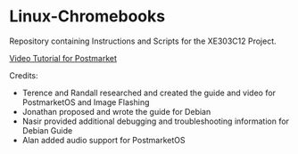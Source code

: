 # Linux-Chromebooks

Repository containing Instructions and Scripts for the XE303C12 Project.


[Video Tutorial for Postmarket](https://drive.google.com/file/d/1OOcimpyKP4uqR_hmV6X8B6nXRi_3-vTt/view?usp=drivesdk)

Credits:
- Terence and Randall researched and created the guide and video for PostmarketOS and Image Flashing
- Jonathan proposed and wrote the guide for Debian
- Nasir provided additional debugging and troubleshooting information for Debian Guide
- Alan added audio support for PostmarketOS
